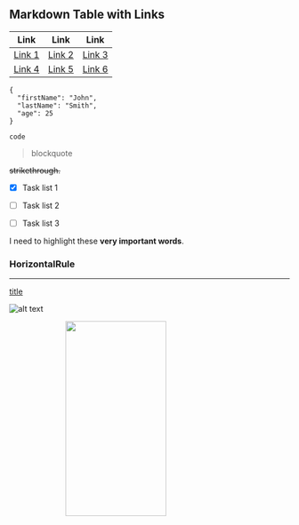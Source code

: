 
## Markdown Table with Links
|   Link   |   Link   |   Link   |
|----------|----------|----------|
| [Link 1](https://example.com) | [Link 2](https://example.com) | [Link 3](https://example.com) |
| [Link 4](https://example.com) | [Link 5](https://example.com) | [Link 6](https://example.com) |

```
{
  "firstName": "John",
  "lastName": "Smith",
  "age": 25
}
```

`code`

> blockquote

~~strikethrough.~~


- [x] Task list 1
- [ ] Task list 2
- [ ] Task list 3


I need to highlight these **very important words**. 

### HorizontalRule
---

[title](https://www.example.com)

![alt text](image.jpg)

<img src="image.jpg" width="60%" height="30%" style="display: block; margin: 0 auto"/>
